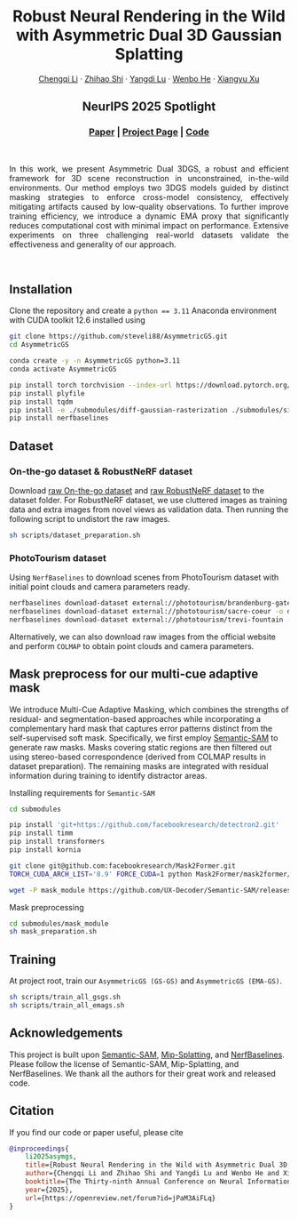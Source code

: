 <p align="center">
  <h1 align="center">Robust Neural Rendering in the Wild <br> with Asymmetric Dual 3D Gaussian Splatting</h1>
  <p align="center">
    <a href="">Chengqi Li</a>
    ·
    <a href="">Zhihao Shi</a>
    ·
    <a href="">Yangdi Lu</a>
    ·
    <a href="">Wenbo He</a>
    ·
    <a href="">Xiangyu Xu</a>

  </p>
  <h2 align="center">NeurIPS 2025 Spotlight</h2>
  <h3 align="center">
   <a href="https://arxiv.org/abs/2506.03538">Paper</a> | 
   <a href="">Project Page</a> | 
   <a href="https://github.com/steveli88/AsymmetricGS">Code</a> 
  </h3>
  <div align="center"></div>
</p>
<br/>

<p align="center">
</p>
<p align="justify">
In this work, we present Asymmetric Dual 3DGS, 
a robust and efficient framework for 3D scene reconstruction in unconstrained, 
in-the-wild environments. 
Our method employs two 3DGS models guided by distinct masking strategies to enforce cross-model consistency, 
effectively mitigating artifacts caused by low-quality observations. 
To further improve training efficiency, 
we introduce a dynamic EMA proxy that significantly reduces computational cost with minimal impact on performance. 
Extensive experiments on three challenging real-world datasets validate the effectiveness and generality of our approach. 
</p>
<br/>

## Installation
Clone the repository and create a `python == 3.11` Anaconda environment with CUDA toolkit 12.6 installed using
```bash
git clone https://github.com/steveli88/AsymmetricGS.git
cd AsymmetricGS

conda create -y -n AsymmetricGS python=3.11
conda activate AsymmetricGS

pip install torch torchvision --index-url https://download.pytorch.org/whl/cu126
pip install plyfile
pip install tqdm
pip install -e ./submodules/diff-gaussian-rasterization ./submodules/simple-knn
pip install nerfbaselines
```

## Dataset

### On-the-go dataset & RobustNeRF dataset
Download [raw On-the-go dataset](https://rwn17.github.io/nerf-on-the-go/) and [raw RobustNeRF dataset](https://robustnerf.github.io/) to the dataset folder. 
For RobustNeRF dataset, we use cluttered images as training data and extra images from novel views as validation data. Then running the following script to undistort the raw images.
```bash
sh scripts/dataset_preparation.sh
```

### PhotoTourism dataset
Using `NerfBaselines` to download scenes from PhotoTourism dataset with initial point clouds and camera parameters ready.
```bash
nerfbaselines download-dataset external://phototourism/brandenburg-gate -o dataset/phototourism/brandenburg-gate
nerfbaselines download-dataset external://phototourism/sacre-coeur -o dataset/phototourism/sacre-coeur
nerfbaselines download-dataset external://phototourism/trevi-fountain -o dataset/phototourism/trevi-fountain
```
Alternatively, we can also download raw images from the official website and perform `COLMAP` to obtain point clouds and camera parameters.

## Mask preprocess for our multi-cue adaptive mask
We introduce Multi-Cue Adaptive Masking, 
which combines the strengths of residual- and segmentation-based approaches 
while incorporating a complementary hard mask 
that captures error patterns distinct from the self-supervised soft mask. 
Specifically, we first employ [Semantic-SAM](https://github.com/UX-Decoder/Semantic-SAM) to generate raw masks. 
Masks covering static regions are then filtered out using stereo-based correspondence 
(derived from COLMAP results in dataset preparation). 
The remaining masks are integrated with residual information during training to identify distractor areas.

Installing requirements for `Semantic-SAM`
```bash
cd submodules

pip install 'git+https://github.com/facebookresearch/detectron2.git'
pip install timm
pip install transformers
pip install kornia

git clone git@github.com:facebookresearch/Mask2Former.git
TORCH_CUDA_ARCH_LIST='8.9' FORCE_CUDA=1 python Mask2Former/mask2former/modeling/pixel_decoder/ops/setup.py build install

wget -P mask_module https://github.com/UX-Decoder/Semantic-SAM/releases/download/checkpoint/swinl_only_sam_many2many.pth
```

Mask preprocessing
```bash
cd submodules/mask_module
sh mask_preparation.sh
```

## Training
At project root, train our `AsymmetricGS (GS-GS)` and `AsymmetricGS (EMA-GS)`.
```bash
sh scripts/train_all_gsgs.sh
sh scripts/train_all_emags.sh
```

## Acknowledgements
This project is built upon 
[Semantic-SAM](https://github.com/UX-Decoder/Semantic-SAM), 
[Mip-Splatting](https://niujinshuchong.github.io/mip-splatting/), 
and [NerfBaselines](https://nerfbaselines.github.io/).
Please follow the license of Semantic-SAM, Mip-Splatting, and NerfBaselines. We thank all the authors for their great work and released code.

## Citation
If you find our code or paper useful, please cite
```bibtex
@inproceedings{
    li2025asymgs,
    title={Robust Neural Rendering in the Wild with Asymmetric Dual 3D Gaussian Splatting},
    author={Chengqi Li and Zhihao Shi and Yangdi Lu and Wenbo He and Xiangyu Xu},
    booktitle={The Thirty-ninth Annual Conference on Neural Information Processing Systems},
    year={2025},
    url={https://openreview.net/forum?id=jPaM3AiFLq}
}
```
